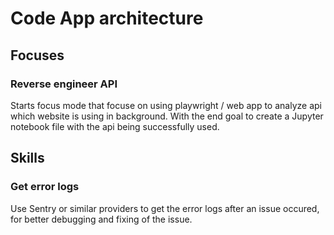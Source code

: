 # Code App architecture

## Focuses

### Reverse engineer API

Starts focus mode that focuse on using playwright / web app to analyze api which website is using in background. With the end goal to create a Jupyter notebook file with the api being successfully used.


## Skills

### Get error logs

Use Sentry or similar providers to get the error logs after an issue occured, for better debugging and fixing of the issue.